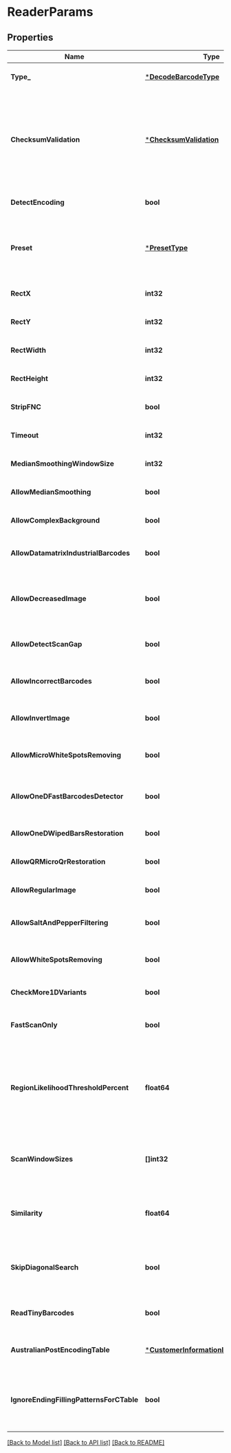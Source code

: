 # ReaderParams

## Properties

Name | Type | Description | Notes
------------ | ------------- | ------------- | -------------
**Type_** | [***DecodeBarcodeType**](DecodeBarcodeType.md) | The type of barcode to read. | [optional] [default to null]
**ChecksumValidation** | [***ChecksumValidation**](ChecksumValidation.md) | Enable checksum validation during recognition for 1D barcodes. Default is treated as Yes for symbologies which must contain checksum, as No where checksum only possible. Checksum never used: Codabar Checksum is possible: Code39 Standard/Extended, Standard2of5, Interleaved2of5, Matrix2of5, ItalianPost25, DeutschePostIdentcode, DeutschePostLeitcode, VIN Checksum always used: Rest symbologies | [optional] [default to null]
**DetectEncoding** | **bool** | A flag which force engine to detect codetext encoding for Unicode. | [optional] [default to null]
**Preset** | [***PresetType**](PresetType.md) | Preset allows to configure recognition quality and speed manually. You can quickly set up Preset by embedded presets: HighPerformance, NormalQuality, HighQuality, MaxBarCodes or you can manually configure separate options. Default value of Preset is NormalQuality. | [optional] [default to null]
**RectX** | **int32** | Set X for area for recognition. | [optional] [default to null]
**RectY** | **int32** | Set Y for area for recognition. | [optional] [default to null]
**RectWidth** | **int32** | Set Width of area for recognition. | [optional] [default to null]
**RectHeight** | **int32** | Set Height of area for recognition. | [optional] [default to null]
**StripFNC** | **bool** | Value indicating whether FNC symbol strip must be done. | [optional] [default to null]
**Timeout** | **int32** | Timeout of recognition process. | [optional] [default to null]
**MedianSmoothingWindowSize** | **int32** | Window size for median smoothing. Typical values are 3 or 4. Default value is 3. AllowMedianSmoothing must be set. | [optional] [default to null]
**AllowMedianSmoothing** | **bool** | Allows engine to enable median smoothing as additional scan. Mode helps to recognize noised barcodes. | [optional] [default to null]
**AllowComplexBackground** | **bool** | Allows engine to recognize color barcodes on color background as additional scan. Extremely slow mode. | [optional] [default to null]
**AllowDatamatrixIndustrialBarcodes** | **bool** | Allows engine for Datamatrix to recognize dashed industrial Datamatrix barcodes. Slow mode which helps only for dashed barcodes which consist from spots. | [optional] [default to null]
**AllowDecreasedImage** | **bool** | Allows engine to recognize decreased image as additional scan. Size for decreasing is selected by internal engine algorithms. Mode helps to recognize barcodes which are noised and blurred but captured with high resolution. | [optional] [default to null]
**AllowDetectScanGap** | **bool** | Allows engine to use gap between scans to increase recognition speed. Mode can make recognition problems with low height barcodes. | [optional] [default to null]
**AllowIncorrectBarcodes** | **bool** | Allows engine to recognize barcodes which has incorrect checksum or incorrect values. Mode can be used to recognize damaged barcodes with incorrect text. | [optional] [default to null]
**AllowInvertImage** | **bool** | Allows engine to recognize inverse color image as additional scan. Mode can be used when barcode is white on black background. | [optional] [default to null]
**AllowMicroWhiteSpotsRemoving** | **bool** | Allows engine for Postal barcodes to recognize slightly noised images. Mode helps to recognize slightly damaged Postal barcodes. | [optional] [default to null]
**AllowOneDFastBarcodesDetector** | **bool** | Allows engine for 1D barcodes to quickly recognize high quality barcodes which fill almost whole image. Mode helps to quickly recognize generated barcodes from Internet. | [optional] [default to null]
**AllowOneDWipedBarsRestoration** | **bool** | Allows engine for 1D barcodes to recognize barcodes with single wiped/glued bars in pattern. | [optional] [default to null]
**AllowQRMicroQrRestoration** | **bool** | Allows engine for QR/MicroQR to recognize damaged MicroQR barcodes. | [optional] [default to null]
**AllowRegularImage** | **bool** | Allows engine to recognize regular image without any restorations as main scan. Mode to recognize image as is. | [optional] [default to null]
**AllowSaltAndPepperFiltering** | **bool** | Allows engine to recognize barcodes with salt and pepper noise type. Mode can remove small noise with white and black dots. | [optional] [default to null]
**AllowWhiteSpotsRemoving** | **bool** | Allows engine to recognize image without small white spots as additional scan. Mode helps to recognize noised image as well as median smoothing filtering. | [optional] [default to null]
**CheckMore1DVariants** | **bool** | Allows engine to recognize 1D barcodes with checksum by checking more recognition variants. Default value: False. | [optional] [default to null]
**FastScanOnly** | **bool** | Allows engine for 1D barcodes to quickly recognize middle slice of an image and return result without using any time-consuming algorithms. Default value: False. | [optional] [default to null]
**RegionLikelihoodThresholdPercent** | **float64** | Sets threshold for detected regions that may contain barcodes. Value 0.7 means that bottom 70% of possible regions are filtered out and not processed further. Region likelihood threshold must be between [0.05, 0.9] Use high values for clear images with few barcodes. Use low values for images with many barcodes or for noisy images. Low value may lead to a bigger recognition time. | [optional] [default to null]
**ScanWindowSizes** | **[]int32** | Scan window sizes in pixels. Allowed sizes are 10, 15, 20, 25, 30. Scanning with small window size takes more time and provides more accuracy but may fail in detecting very big barcodes. Combining of several window sizes can improve detection quality. | [optional] [default to null]
**Similarity** | **float64** | Similarity coefficient depends on how homogeneous barcodes are. Use high value for for clear barcodes. Use low values to detect barcodes that ara partly damaged or not lighten evenly. Similarity coefficient must be between [0.5, 0.9] | [optional] [default to null]
**SkipDiagonalSearch** | **bool** | Allows detector to skip search for diagonal barcodes. Setting it to false will increase detection time but allow to find diagonal barcodes that can be missed otherwise. Enabling of diagonal search leads to a bigger detection time. | [optional] [default to null]
**ReadTinyBarcodes** | **bool** | Allows engine to recognize tiny barcodes on large images. Ignored if AllowIncorrectBarcodes is set to True. Default value: False. | [optional] [default to null]
**AustralianPostEncodingTable** | [***CustomerInformationInterpretingType**](CustomerInformationInterpretingType.md) | Interpreting Type for the Customer Information of AustralianPost BarCode.Default is CustomerInformationInterpretingType.Other. | [optional] [default to null]
**IgnoreEndingFillingPatternsForCTable** | **bool** | The flag which force AustraliaPost decoder to ignore last filling patterns in Customer Information Field during decoding as CTable method.  CTable encoding method does not have any gaps in encoding table and sequnce \&quot;333\&quot; of filling paterns is decoded as letter \&quot;z\&quot;. | [optional] [default to null]

[[Back to Model list]](../README.md#documentation-for-models) [[Back to API list]](../README.md#documentation-for-api-endpoints) [[Back to README]](../README.md)

